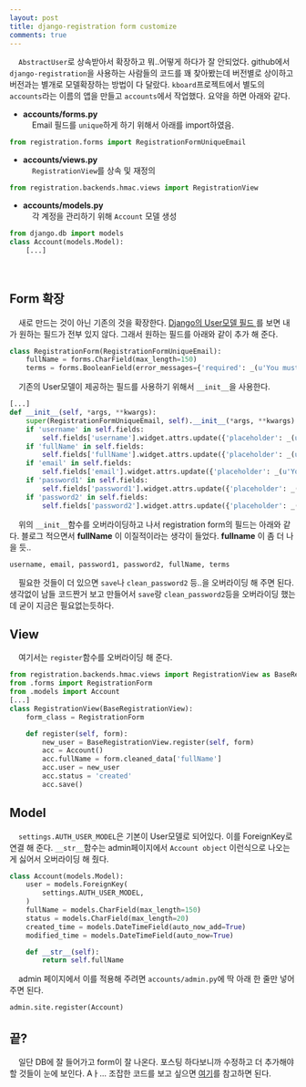 ```yaml
---
layout: post
title: django-registration form customize
comments: true
---
```

&nbsp;&nbsp;&nbsp; `AbstractUser`로 상속받아서 확장하고 뭐..어떻게 하다가 잘 안되었다. github에서 `django-registration`을 사용하는 사람들의 코드를 꽤 찾아봤는데 버전별로 상이하고 버전과는 별개로 모델확장하는 방법이 다 달랐다. `kboard`프로젝트에서 별도의 `accounts`라는 이름의 앱을 만들고 `accounts`에서 작업했다. 요약을 하면 아래와 같다.

* **accounts/forms.py**     
&nbsp;&nbsp;&nbsp; Email 필드를 `unique`하게 하기 위해서 아래를 import하였음.
``` python
from registration.forms import RegistrationFormUniqueEmail
```

* **accounts/views.py**      
&nbsp;&nbsp;&nbsp; `RegistrationView`를 상속 및 재정의
``` python
from registration.backends.hmac.views import RegistrationView
```

* **accounts/models.py**      
&nbsp;&nbsp;&nbsp; 각 계정을 관리하기 위해 `Account` 모델 생성
``` python
from django.db import models
class Account(models.Model):
    [...]
```

<br/>

## **Form 확장**
&nbsp;&nbsp;&nbsp; 새로 만드는 것이 아닌 기존의 것을 확장한다. [Django의 User모델 필드 ](https://docs.djangoproject.com/en/1.10/ref/contrib/auth/#fields)를 보면 내가 원하는 필드가 전부 있지 않다. 그래서 원하는 필드를 아래와 같이 추가 해 준다.
``` python
class RegistrationForm(RegistrationFormUniqueEmail):
    fullName = forms.CharField(max_length=150)
    terms = forms.BooleanField(error_messages={'required': _(u'You must agree to the terms to register')})
```

&nbsp;&nbsp;&nbsp; 기존의 User모델이 제공하는 필드를 사용하기 위해서 `__init__`을 사용한다. 
``` python
[...]
def __init__(self, *args, **kwargs):
    super(RegistrationFormUniqueEmail, self).__init__(*args, **kwargs)
    if 'username' in self.fields:
        self.fields['username'].widget.attrs.update({'placeholder': _(u'Your ID'), 'autofocus': ''})
    if 'fullName' in self.fields:
        self.fields['fullName'].widget.attrs.update({'placeholder': _(u'Your name')})
    if 'email' in self.fields:
        self.fields['email'].widget.attrs.update({'placeholder': _(u'Your email')})
    if 'password1' in self.fields:
        self.fields['password1'].widget.attrs.update({'placeholder': _(u'Enter password')})
    if 'password2' in self.fields:
        self.fields['password2'].widget.attrs.update({'placeholder': _(u'Confirm password')})
```

&nbsp;&nbsp;&nbsp; 위의 `__init__`함수를 오버라이딩하고 나서 registration form의 필드는 아래와 같다. 블로그 적으면서 **fullName** 이 이질적이라는 생각이 들었다. **fullname** 이 좀 더 나을 듯..
```
username, email, password1, password2, fullName, terms
```

&nbsp;&nbsp;&nbsp; 필요한 것들이 더 있으면 `save`나 `clean_password2` 등..을 오버라이딩 해 주면 된다. 생각없이 남들 코드짠거 보고 만들어서 `save`랑 `clean_password2`등을 오버라이딩 했는데 굳이 지금은 필요없는듯하다.

## **View**
&nbsp;&nbsp;&nbsp; 여기서는 `register`함수를 오버라이딩 해 준다.
``` python
from registration.backends.hmac.views import RegistrationView as BaseRegistrationView
from .forms import RegistrationForm
from .models import Account
[...]
class RegistrationView(BaseRegistrationView):
    form_class = RegistrationForm

    def register(self, form):
        new_user = BaseRegistrationView.register(self, form)
        acc = Account()
        acc.fullName = form.cleaned_data['fullName']
        acc.user = new_user
        acc.status = 'created'
        acc.save()
```

## **Model**
&nbsp;&nbsp;&nbsp; `settings.AUTH_USER_MODEL`은 기본이 User모델로 되어있다. 이를 ForeignKey로 연결 해 준다. `__str__`함수는 admin페이지에서 `Account object` 이런식으로 나오는게 싫어서 오버라이딩 해 줬다.

``` python
class Account(models.Model):
    user = models.ForeignKey(
        settings.AUTH_USER_MODEL,
    )
    fullName = models.CharField(max_length=150)
    status = models.CharField(max_length=20)
    created_time = models.DateTimeField(auto_now_add=True)
    modified_time = models.DateTimeField(auto_now=True)

    def __str__(self):
        return self.fullName
```

&nbsp;&nbsp;&nbsp; admin 페이지에서 이를 적용해 주려면 `accounts/admin.py`에 딱 아래 한 줄만 넣어주면 된다.

``` python
admin.site.register(Account)
```

## **끝?**
&nbsp;&nbsp;&nbsp; 일단 DB에 잘 들어가고 form이 잘 나온다. 포스팅 하다보니까 수정하고 더 추가해야 할 것들이 눈에 보인다. Aㅏ... 조잡한 코드를 보고 싶으면 [여기](https://github.com/hyesun03/k-board/tree/462d3b2b6643cfac1ece0cbe7bf763e7527c83e3)를 참고하면 된다.
